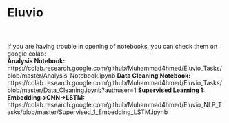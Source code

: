 <h1>Eluvio</h1>
<br><br>
If you are having trouble in opening of notebooks, you can check them on google colab: <br>
<b>Analysis Notebook:</b> https://colab.research.google.com/github/Muhammad4hmed/Eluvio_Tasks/blob/master/Analysis_Notebook.ipynb
<b>Data Cleaning Notebook:</b> https://colab.research.google.com/github/Muhammad4hmed/Eluvio_Tasks/blob/master/Data_Cleaning.ipynb?authuser=1
<b>Supervised Learning 1: Embedding->CNN->LSTM:</b> https://colab.research.google.com/github/Muhammad4hmed/Eluvio_NLP_Tasks/blob/master/Supervised_1_Embedding_LSTM.ipynb
